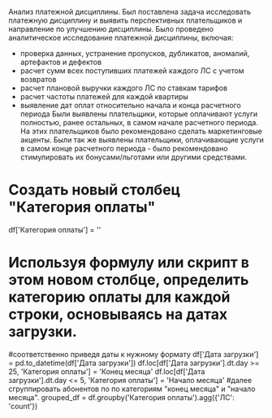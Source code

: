 Анализ платежной дисциплины.
Был поставлена задача исследовать платежную дисциплину и выявить перспективных плательщиков и направление по улучшению дисциплины. 
Было проведено аналитическое исследование платежной дисциплины, включая:
- проверка данных, устранение пропусков, дубликатов, аномалий, артефактов и дефектов
- расчет сумм всех поступивших платежей каждого ЛС с учетом возвратов
- расчет плановой выручки каждого ЛС по ставкам тарифов
- расчет частоты платежей для каждой квартиры
- выявление дат оплат относительно начала и конца расчетного периода
Были выявлены плательщики, которые оплачивают услуги полностью, ранее остальных, в самом начале расчетного периода. На этих плательщиков было рекомендовано сделать маркетинговые акценты. Были так же выявлены плательщики, оплачивающие услуги в самом конце расчетного периода - было рекомендовано стимулировать их бонусами/льготами или другими средствами.
# Создать новый столбец "Категория оплаты"
df['Категория оплаты'] = ''
# Используя формулу или скрипт в этом новом столбце, определить категорию оплаты для каждой строки, основываясь на датах загрузки.
#соответственно приведя даты к нужному формату
df['Дата загрузки'] = pd.to_datetime(df['Дата загрузки'])
df.loc[df['Дата загрузки'].dt.day >= 25, 'Категория оплаты'] = 'Конец месяца'
df.loc[df['Дата загрузки'].dt.day <= 5, 'Категория оплаты'] = 'Начало месяца'
#далее сгруппировать абонентов по по категориям "конец месяца" и "начало месяца".
grouped_df = df.groupby('Категория оплаты').agg({'ЛС': 'count'})

